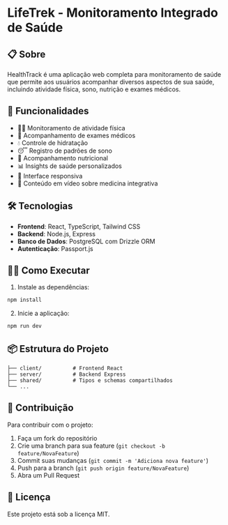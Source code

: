
# LifeTrek - Monitoramento Integrado de Saúde

## 📋 Sobre

HealthTrack é uma aplicação web completa para monitoramento de saúde que permite aos usuários acompanhar diversos aspectos de sua saúde, incluindo atividade física, sono, nutrição e exames médicos.

## 🚀 Funcionalidades

- 🏃‍♂️ Monitoramento de atividade física
- 💊 Acompanhamento de exames médicos
- 💧 Controle de hidratação
- 😴 Registro de padrões de sono
- 🥗 Acompanhamento nutricional
- 📊 Insights de saúde personalizados
- 📱 Interface responsiva
- 🎥 Conteúdo em vídeo sobre medicina integrativa

## 🛠️ Tecnologias

- **Frontend**: React, TypeScript, Tailwind CSS
- **Backend**: Node.js, Express
- **Banco de Dados**: PostgreSQL com Drizzle ORM
- **Autenticação**: Passport.js

## 🏃‍♂️ Como Executar

1. Instale as dependências:
```bash
npm install
```

2. Inicie a aplicação:
```bash
npm run dev
```

## 📦 Estrutura do Projeto

```
├── client/          # Frontend React
├── server/          # Backend Express
├── shared/          # Tipos e schemas compartilhados
└── ...
```

## 👥 Contribuição

Para contribuir com o projeto:

1. Faça um fork do repositório
2. Crie uma branch para sua feature (`git checkout -b feature/NovaFeature`)
3. Commit suas mudanças (`git commit -m 'Adiciona nova feature'`)
4. Push para a branch (`git push origin feature/NovaFeature`)
5. Abra um Pull Request

## 📄 Licença

Este projeto está sob a licença MIT.
